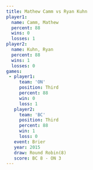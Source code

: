 ```yaml
---
title: Mathew Camm vs Ryan Kuhn
player1:            
  name: Camm, Mathew
  percent: 88       
  wins: 0           
  losses: 1         
player2:            
  name: Kuhn, Ryan  
  percent: 88       
  wins: 1           
  losses: 0         
games:
 - player1:         
     team: 'ON'     
     position: Third
     percent: 88    
     win: 0         
     loss: 1        
   player2:         
     team: 'BC'     
     position: Third
     percent: 88    
     win: 1         
     loss: 0        
   event: Brier        
   year: 2015          
   draw: Round Robin(8)
   score: BC 8 - ON 3  
---
```

